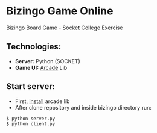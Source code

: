 # Bizingo Game Online
Bizingo Board Game - Socket College Exercise

## Technologies:
- **Server:** Python (SOCKET)
- **Game UI:** [Arcade](https://arcade.academy/) Lib

## Start server:

- First, [install](https://arcade.academy/installation.html) arcade lib
- After clone repository and inside bizingo directory run:
```bash
$ python server.py
$ python client.py
```
